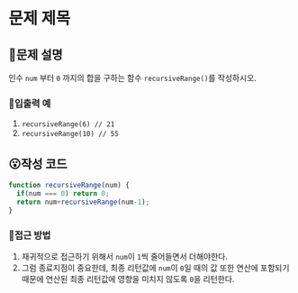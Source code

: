 # 문제 제목
## 🧐문제 설명
인수 `num` 부터 `0` 까지의 합을 구하는 함수 `recursiveRange()`를 작성하시오.

### 💬입출력 예
1. `recursiveRange(6) // 21`
2. `recursiveRange(10) // 55`

## 😮작성 코드
```javascript
function recursiveRange(num) {
  if(num === 0) return 0;
  return num+recursiveRange(num-1);
}
```

### 🤔접근 방법
1. 재귀적으로 접근하기 위해서 `num`이 `1`씩 줄어들면서 더해야한다.
2. 그럼 종료지점이 중요한데, 최종 리턴값에 `num`이 `0`일 때의 값 또한 연산에 포함되기 때문에 연산된 최종 리턴값에 영향을 미치지 않도록 `0`을 리턴한다.